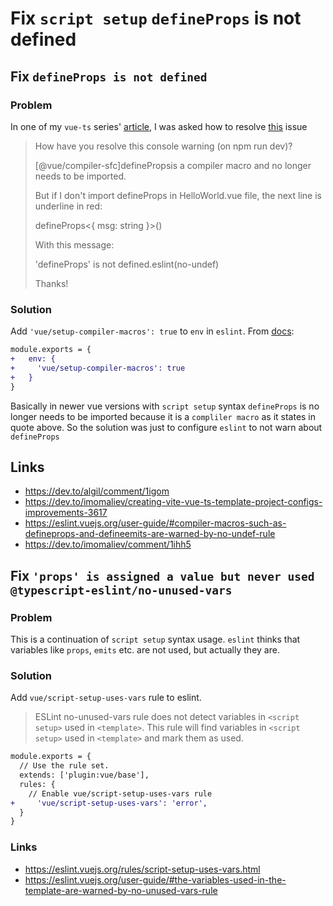 # Fix `script setup` `defineProps` is not defined

## Fix `defineProps is not defined`

### Problem

In one of my `vue-ts` series' [article](https://dev.to/imomaliev/creating-vite-vue-ts-template-project-configs-improvements-3617), I was asked how to resolve [this](https://dev.to/algil/comment/1igom) issue

> How have you resolve this console warning (on npm run dev)?
>
> [@vue/compiler-sfc]definePropsis a compiler macro and no longer needs to be imported.
>
> But if I don't import defineProps in HelloWorld.vue file, the next line is underline in red:
>
> defineProps<{ msg: string }>()
>
> With this message:
>
> 'defineProps' is not defined.eslint(no-undef)
>
> Thanks!

### Solution

Add `'vue/setup-compiler-macros': true` to `env` in `eslint`. From [docs](https://eslint.vuejs.org/user-guide/#compiler-macros-such-as-defineprops-and-defineemits-generate-no-undef-warnings):

```diff
module.exports = {
+   env: {
+     'vue/setup-compiler-macros': true
+   }
}
```

Basically in newer vue versions with `script setup` syntax `defineProps` is no longer needs to be imported because it is a `compliler macro` as it states in quote above. So the solution was just to configure `eslint` to not warn about `defineProps`

## Links

-   https://dev.to/algil/comment/1igom
-   https://dev.to/imomaliev/creating-vite-vue-ts-template-project-configs-improvements-3617
-   https://eslint.vuejs.org/user-guide/#compiler-macros-such-as-defineprops-and-defineemits-are-warned-by-no-undef-rule
-   https://dev.to/imomaliev/comment/1ihh5

## Fix `'props' is assigned a value but never used @typescript-eslint/no-unused-vars`

### Problem

This is a continuation of `script setup` syntax usage. `eslint` thinks that variables like `props`, `emits` etc. are not used, but actually they are.

### Solution

Add `vue/script-setup-uses-vars` rule to eslint.

> ESLint no-unused-vars rule does not detect variables in `<script setup>` used in `<template>`. This rule will find variables in `<script setup>` used in `<template>` and mark them as used.

```diff
module.exports = {
  // Use the rule set.
  extends: ['plugin:vue/base'],
  rules: {
    // Enable vue/script-setup-uses-vars rule
+     'vue/script-setup-uses-vars': 'error',
  }
}
```

### Links

-   https://eslint.vuejs.org/rules/script-setup-uses-vars.html
-   https://eslint.vuejs.org/user-guide/#the-variables-used-in-the-template-are-warned-by-no-unused-vars-rule
